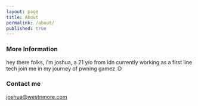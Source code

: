 ```yaml
---
layout: page
title: About
permalink: /about/
published: true
---
```

### More Information

hey there folks,
i'm joshua, a 21 y/o from ldn currently working as a first line tech
join me in my journey of pwning gamez :D

### Contact me

[joshua@westnmore.com](mailto:email@domain.com)

